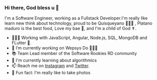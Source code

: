 ### Hi there, God bless u 👋




I'm a Software Engineer, working as a Fullstack Developer.I'm really like learn new think about technology, proud to be Quisqueyano 👨🏻‍🦱 , Platano maduro is the best food, Love my bae 🥰, and I'm a child of God ✝️.



- 👨🏻‍💻 Working with JavaScript, Angular, Node.js, SQL, MongoDB and FLutter 📲.
- 🔭 I’m currently working on Wepsys Do 👨🏻‍💻
- 📚 Team Lead member of the Software Rookies RD community 
- 🌱 I'm currently learning about algorithmics
- 📫 Reach me on [Instagram](https://www.instagram.com/jimmond_dev) and [Twitter](https://twitter.com/JimmyOrtiz99). 
- 🧱 Fun fact: I'm really like to take photos
